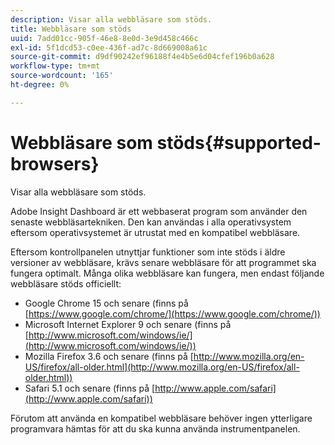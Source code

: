 ```yaml
---
description: Visar alla webbläsare som stöds.
title: Webbläsare som stöds
uuid: 7add01cc-905f-46e8-8e0d-3e9d458c466c
exl-id: 5f1dcd53-c0ee-436f-ad7c-8d669008a61c
source-git-commit: d9df90242ef96188f4e4b5e6d04cfef196b0a628
workflow-type: tm+mt
source-wordcount: '165'
ht-degree: 0%

---
```


# Webbläsare som stöds{#supported-browsers}

Visar alla webbläsare som stöds.

Adobe Insight Dashboard är ett webbaserat program som använder den senaste webbläsartekniken. Den kan användas i alla operativsystem eftersom operativsystemet är utrustat med en kompatibel webbläsare.

Eftersom kontrollpanelen utnyttjar funktioner som inte stöds i äldre versioner av webbläsare, krävs senare webbläsare för att programmet ska fungera optimalt. Många olika webbläsare kan fungera, men endast följande webbläsare stöds officiellt:

* Google Chrome 15 och senare (finns på [https://www.google.com/chrome/](https://www.google.com/chrome/))
* Microsoft Internet Explorer 9 och senare (finns på [http://www.microsoft.com/windows/ie/](http://www.microsoft.com/windows/ie/))
* Mozilla Firefox 3.6 och senare (finns på [http://www.mozilla.org/en-US/firefox/all-older.html](http://www.mozilla.org/en-US/firefox/all-older.html))
* Safari 5.1 och senare (finns på [http://www.apple.com/safari](http://www.apple.com/safari))

Förutom att använda en kompatibel webbläsare behöver ingen ytterligare programvara hämtas för att du ska kunna använda instrumentpanelen.
